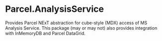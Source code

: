 # Parcel.AnalysisService

Provides Parcel NExT abstraction for cube-style (MDX) access of MS Analysis Service. This package (may or may not) also provides integration with InMemoryDB and Parcel DataGrid.